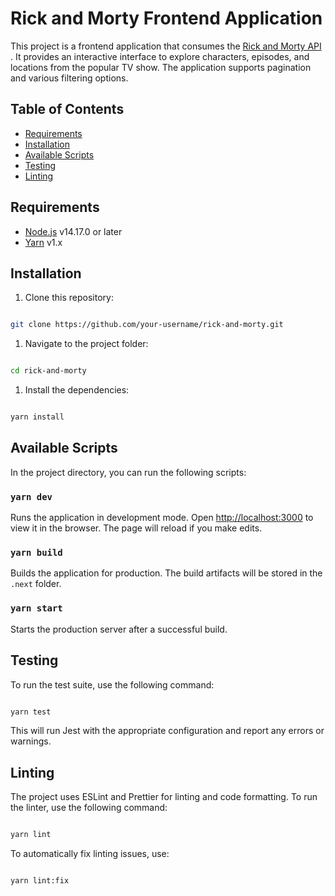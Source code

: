 # Rick and Morty Frontend Application

This project is a frontend application that consumes the [Rick and Morty API](https://rickandmortyapi.com/) . It provides an interactive interface to explore characters, episodes, and locations from the popular TV show. The application supports pagination and various filtering options.

## Table of Contents

- [Requirements](https://github.com/christian-gama/rick-and-morty#requirements)
- [Installation](https://github.com/christian-gama/rick-and-morty#installation)
- [Available Scripts](https://github.com/christian-gama/rick-and-morty#available-scripts)
- [Testing](https://github.com/christian-gama/rick-and-morty#testing)
- [Linting](https://github.com/christian-gama/rick-and-morty#linting)

## Requirements

- [Node.js](https://nodejs.org/en/) v14.17.0 or later
- [Yarn](https://classic.yarnpkg.com/en/docs/install/) v1.x

## Installation

1. Clone this repository:

```bash

git clone https://github.com/your-username/rick-and-morty.git
```

1. Navigate to the project folder:

```bash

cd rick-and-morty
```

1. Install the dependencies:

```bash

yarn install
```

## Available Scripts

In the project directory, you can run the following scripts:

### `yarn dev`

Runs the application in development mode. Open [http://localhost:3000](http://localhost:3000/) to view it in the browser. The page will reload if you make edits.

### `yarn build`

Builds the application for production. The build artifacts will be stored in the `.next` folder.

### `yarn start`

Starts the production server after a successful build.

## Testing

To run the test suite, use the following command:

```bash

yarn test
```

This will run Jest with the appropriate configuration and report any errors or warnings.

## Linting

The project uses ESLint and Prettier for linting and code formatting. To run the linter, use the following command:

```bash

yarn lint
```

To automatically fix linting issues, use:

```bash

yarn lint:fix
```
